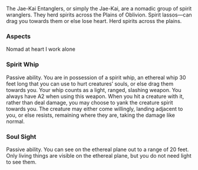 The Jae-Kai Entanglers, or simply the Jae-Kai, are a nomadic group of spirit wranglers. They herd spirits across the Plains of Oblivion.
Spirit lassos—can drag you towards them or else lose heart. Herd spirits across the plains. 

### Aspects
Nomad at heart
I work alone

### Spirit Whip
Passive ability.
You are in possession of a spirit whip, an ethereal whip 30 feet long that you can use to hurt creatures’ souls, or else drag them towards you. Your whip counts as a light, ranged, slashing weapon. You always have A2 when using this weapon. When you hit a creature with it, rather than deal damage, you may choose to yank the creature spirit towards you. The creature may either come willingly, landing adjacent to you, or else resists, remaining where they are, taking the damage like normal.

### Soul Sight
Passive ability.
You can see on the ethereal plane out to a range of 20 feet. Only living things are visible on the ethereal plane, but you do not need light to see them.